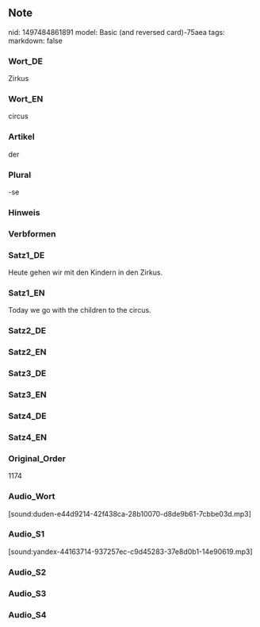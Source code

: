 ## Note
nid: 1497484861891
model: Basic (and reversed card)-75aea
tags: 
markdown: false

### Wort_DE
Zirkus

### Wort_EN
circus

### Artikel
der

### Plural
-se

### Hinweis


### Verbformen


### Satz1_DE
Heute gehen wir mit den Kindern in den Zirkus.

### Satz1_EN
Today we go with the children to the circus.

### Satz2_DE


### Satz2_EN


### Satz3_DE


### Satz3_EN


### Satz4_DE


### Satz4_EN


### Original_Order
1174

### Audio_Wort
[sound:duden-e44d9214-42f438ca-28b10070-d8de9b61-7cbbe03d.mp3]

### Audio_S1
[sound:yandex-44163714-937257ec-c9d45283-37e8d0b1-14e90619.mp3]

### Audio_S2


### Audio_S3


### Audio_S4


